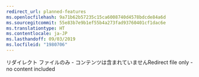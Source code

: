 ```yaml
---
redirect_url: planned-features
ms.openlocfilehash: 9a71b62b57235c15ca6008740d4578bdcde84a6d
ms.sourcegitcommit: 55e83b7e9b1ef55b4a273fad93760401cf1dac6e
ms.translationtype: HT
ms.contentlocale: ja-JP
ms.lasthandoff: 09/03/2019
ms.locfileid: "1980706"
---
```

<span data-ttu-id="b795c-101">リダイレクト ファイルのみ - コンテンツは含まれていません</span><span class="sxs-lookup"><span data-stu-id="b795c-101">Redirect file only - no content included</span></span>